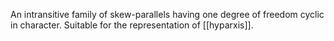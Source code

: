 An intransitive family of skew-parallels having one degree of freedom cyclic in character. Suitable for the representation of [[hyparxis]].